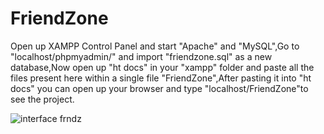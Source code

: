 # FriendZone

Open up XAMPP Control Panel and start "Apache" and "MySQL",Go to "localhost/phpmyadmin/" and import "friendzone.sql" as a new database,Now open up "ht docs" in your "xampp" folder and paste all the files present here within a single file "FriendZone",After pasting it into "ht docs" you can open up your browser and type "localhost/FriendZone"to see the project.

![interface frndz](https://user-images.githubusercontent.com/113242497/189484444-ef97f1ce-197a-4da0-8f46-1e9dc39b8657.PNG)
